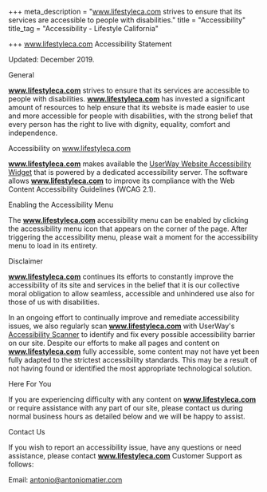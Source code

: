 +++
meta_description = "www.lifestyleca.com strives to ensure that its services are accessible to people with disabilities."
title = "Accessibility"
title_tag = "Accessibility - Lifestyle California"

+++
www.lifestyleca.com Accessibility Statement

  
  
Updated: December 2019. 

General

**www.lifestyleca.com** strives to ensure that its services are accessible to people with disabilities. **www.lifestyleca.com** has invested a significant amount of resources to help ensure that its website is made easier to use and more accessible for people with disabilities, with the strong belief that every person has the right to live with dignity, equality, comfort and independence.

Accessibility on www.lifestyleca.com

**www.lifestyleca.com** makes available the [UserWay Website Accessibility Widget](https://UserWay.org) that is powered by a dedicated accessibility server. The software allows **www.lifestyleca.com** to improve its compliance with the Web Content Accessibility Guidelines (WCAG 2.1).

Enabling the Accessibility Menu

The **www.lifestyleca.com** accessibility menu can be enabled by clicking the accessibility menu icon that appears on the corner of the page. After triggering the accessibility menu, please wait a moment for the accessibility menu to load in its entirety.

Disclaimer

**www.lifestyleca.com** continues its efforts to constantly improve the accessibility of its site and services in the belief that it is our collective moral obligation to allow seamless, accessible and unhindered use also for those of us with disabilities.   
  
In an ongoing effort to continually improve and remediate accessibility issues, we also regularly scan **www.lifestyleca.com** with UserWay's [Accessibility Scanner](https://UserWay.org/scanner "Free Website Accessibility Scanner") to identify and fix every possible accessibility barrier on our site. Despite our efforts to make all pages and content on **www.lifestyleca.com** fully accessible, some content may not have yet been fully adapted to the strictest accessibility standards. This may be a result of not having found or identified the most appropriate technological solution.

Here For You

If you are experiencing difficulty with any content on **www.lifestyleca.com** or require assistance with any part of our site, please contact us during normal business hours as detailed below and we will be happy to assist.

Contact Us

If you wish to report an accessibility issue, have any questions or need assistance, please contact **www.lifestyleca.com** Customer Support as follows:   
  
Email: antonio@antoniomatier.com
